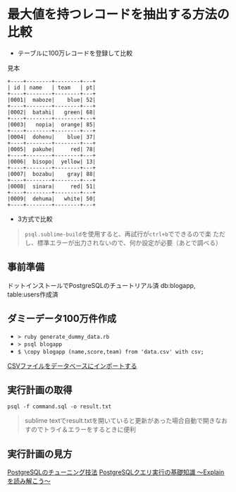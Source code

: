 # 最大値を持つレコードを抽出する方法の比較

- テーブルに100万レコードを登録して比較

見本
```
+----+--------+--------+---+
| id | name   | team   | pt|
+----+--------+--------+---+
|0001|  maboze|    blue| 52|
+----+--------+--------+---+
|0002|  batahi|   green| 68|
+----+--------+--------+---+
|0003|   nopia|  orange| 85|
+----+--------+--------+---+
|0004|  dohenu|    blue| 37|
+----+--------+--------+---+
|0005|  pakuhe|     red| 78|
+----+--------+--------+---+
|0006|  bisopo|  yellow| 13|
+----+--------+--------+---+
|0007|  bozabu|    gray| 88|
+----+--------+--------+---+
|0008|  sinara|     red| 51|
+----+--------+--------+---+
|0009|  dehuma|   white| 50|
+----+--------+--------+---+
```

- 3方式で比較

> `psql.sublime-build`を使用すると、再試行が`ctrl+b`でできるので楽
> ただし、標準エラーが出力されないので、何か設定が必要（あとで調べる）

## 事前準備
ドットインストールでPostgreSQLのチュートリアル済
db:blogapp, table:users作成済

## ダミーデータ100万件作成
- `> ruby generate_dummy_data.rb`
- `> psql blogapp`
- `$ \copy blogapp (name,score,team) from 'data.csv' with csv;`

[CSVファイルをデータベースにインポートする](http://qiita.com/egg_chicken/items/cec72bda3759f875285f)

## 実行計画の取得
`psql -f command.sql -o result.txt`

> sublime textでresult.txtを開いていると更新があった場合自動で開きなおすのでトライ＆エラーをするときに便利

## 実行計画の見方

[PostgreSQLのチューニング技法](https://www.google.com/url?sa=t&rct=j&q=&esrc=s&source=web&cd=2&cad=rja&uact=8&ved=0CCIQFjAB&url=https%3A%2F%2Fwww.postgresql.jp%2Fevents%2Fpgcon09j%2Fdoc%2Fb2-3.pdf&ei=R5NEVdu0HobpmAXy7YHAAw&usg=AFQjCNGvs31wvLjRElw1QdGWrIwVKarwWg&sig2=riLfZ0Wz0pFhfPlsdxhKAQ&bvm=bv.92291466,d.dGY)
[PostgreSQLクエリ実行の基礎知識 ～Explainを読み解こう～](http://www.slideshare.net/MikiShimogai/postgre-sql-explain)
